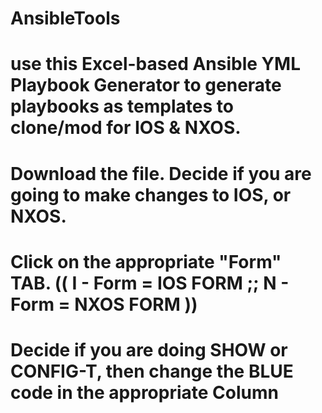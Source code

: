 # AnsibleTools
# use this Excel-based Ansible YML Playbook Generator to generate playbooks as templates to clone/mod for IOS & NXOS.
# Download the file. Decide if you are going to make changes to IOS, or NXOS.
# Click on the appropriate "Form" TAB.  (( I - Form = IOS FORM ;;  N - Form = NXOS FORM ))
# Decide if you are doing SHOW or CONFIG-T, then change the BLUE code in the appropriate Column 
